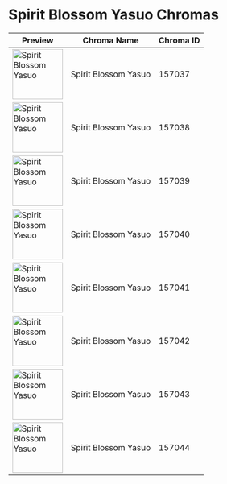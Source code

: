 # Spirit Blossom Yasuo Chromas

| Preview | Chroma Name | Chroma ID |
|---|---|---|
| <img src='https://raw.communitydragon.org/latest/plugins/rcp-be-lol-game-data/global/default/v1/champion-chroma-images/157/157037.png' alt='Spirit Blossom Yasuo' width='100'> | Spirit Blossom Yasuo | 157037 |
| <img src='https://raw.communitydragon.org/latest/plugins/rcp-be-lol-game-data/global/default/v1/champion-chroma-images/157/157038.png' alt='Spirit Blossom Yasuo' width='100'> | Spirit Blossom Yasuo | 157038 |
| <img src='https://raw.communitydragon.org/latest/plugins/rcp-be-lol-game-data/global/default/v1/champion-chroma-images/157/157039.png' alt='Spirit Blossom Yasuo' width='100'> | Spirit Blossom Yasuo | 157039 |
| <img src='https://raw.communitydragon.org/latest/plugins/rcp-be-lol-game-data/global/default/v1/champion-chroma-images/157/157040.png' alt='Spirit Blossom Yasuo' width='100'> | Spirit Blossom Yasuo | 157040 |
| <img src='https://raw.communitydragon.org/latest/plugins/rcp-be-lol-game-data/global/default/v1/champion-chroma-images/157/157041.png' alt='Spirit Blossom Yasuo' width='100'> | Spirit Blossom Yasuo | 157041 |
| <img src='https://raw.communitydragon.org/latest/plugins/rcp-be-lol-game-data/global/default/v1/champion-chroma-images/157/157042.png' alt='Spirit Blossom Yasuo' width='100'> | Spirit Blossom Yasuo | 157042 |
| <img src='https://raw.communitydragon.org/latest/plugins/rcp-be-lol-game-data/global/default/v1/champion-chroma-images/157/157043.png' alt='Spirit Blossom Yasuo' width='100'> | Spirit Blossom Yasuo | 157043 |
| <img src='https://raw.communitydragon.org/latest/plugins/rcp-be-lol-game-data/global/default/v1/champion-chroma-images/157/157044.png' alt='Spirit Blossom Yasuo' width='100'> | Spirit Blossom Yasuo | 157044 |
